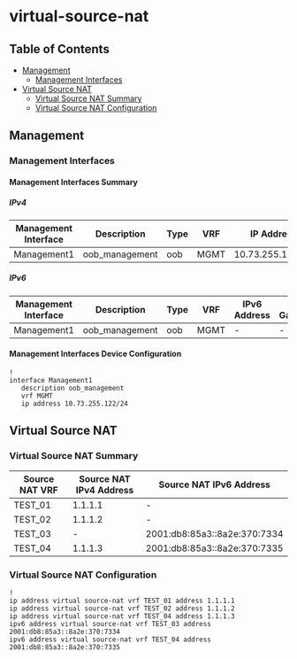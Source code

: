 # virtual-source-nat

## Table of Contents

- [Management](#management)
  - [Management Interfaces](#management-interfaces)
- [Virtual Source NAT](#virtual-source-nat-1)
  - [Virtual Source NAT Summary](#virtual-source-nat-summary)
  - [Virtual Source NAT Configuration](#virtual-source-nat-configuration)

## Management

### Management Interfaces

#### Management Interfaces Summary

##### IPv4

| Management Interface | Description | Type | VRF | IP Address | Gateway |
| -------------------- | ----------- | ---- | --- | ---------- | ------- |
| Management1 | oob_management | oob | MGMT | 10.73.255.122/24 | 10.73.255.2 |

##### IPv6

| Management Interface | Description | Type | VRF | IPv6 Address | IPv6 Gateway |
| -------------------- | ----------- | ---- | --- | ------------ | ------------ |
| Management1 | oob_management | oob | MGMT | - | - |

#### Management Interfaces Device Configuration

```eos
!
interface Management1
   description oob_management
   vrf MGMT
   ip address 10.73.255.122/24
```

## Virtual Source NAT

### Virtual Source NAT Summary

| Source NAT VRF | Source NAT IPv4 Address | Source NAT IPv6 Address |
| -------------- | ----------------------- | ----------------------- |
| TEST_01 | 1.1.1.1 | - |
| TEST_02 | 1.1.1.2 | - |
| TEST_03 | - | 2001:db8:85a3::8a2e:370:7334 |
| TEST_04 | 1.1.1.3 | 2001:db8:85a3::8a2e:370:7335 |

### Virtual Source NAT Configuration

```eos
!
ip address virtual source-nat vrf TEST_01 address 1.1.1.1
ip address virtual source-nat vrf TEST_02 address 1.1.1.2
ip address virtual source-nat vrf TEST_04 address 1.1.1.3
ipv6 address virtual source-nat vrf TEST_03 address 2001:db8:85a3::8a2e:370:7334
ipv6 address virtual source-nat vrf TEST_04 address 2001:db8:85a3::8a2e:370:7335
```
